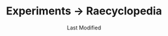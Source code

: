 ---
layout: raecyclopedia.njk
title: Experiments → Raecyclopedia
date: Last Modified
intro: For three weeks in 2017, I catalogued everything I looked up online and published it in a question-and-answer format to gain some insights into my own interests and self-teaching. This is an ongoing replication of that experiment, collecting what I've learned since January 1, 2021.
entries:
  - date: 2021-01-07
    question: Do violets only bloom once?
    answer: Violets bloom constantly, even after their blossoms have been harvested.
    sources: 
      - https://www.thespruce.com/growing-violas-1402895
    tag: gardening
  - date: 2021-01-07
    question: What ingredients are typically found in dried ghormeh sabzi herb mix?
    answer: Parsley, leek, and fenugreek are the key components of a dried ghormeh sabzi herb blend, with cilantro and/or spinach as less common additions.
    sources:
      - https://www.etsy.com/listing/849110813/sabzi-herb-mix-2-oz
      - https://www.amazon.com/gp/product/B014TSBCIC/
      - https://www.amazon.com/Eastern-Foods-Ghormeh-Sabzi-Ingredients/dp/B0887XPZ1T
      - https://www.196flavors.com/iran-ghormeh-sabzi/
    tag: cooking
  - date: 2021-01-09
    question: What is the best way to sprout pepper seeds indoors?
    answer: When starting pepper plants indoors, soak the seeds first, then place them in sanitized containers of a soil-free, prepackaged starting mix to prevent the growth of fungus.
    sources:
      - https://homeguides.sfgate.com/germinate-pepper-seeds-indoors-38209.html
      - https://growhotpeppers.com/germinating-pepper-seeds/
    tag: gardening
  - date: 2021-01-10
    question: Is there an iOS app for working with source code repositories?
    answer: "Yes: Working Copy."
    tag: coding
  - date: 2021-01-10
    question: What are some libraries or museums in the US that house Bruno Munari's work?
    answer: Bruno Munari's work can be found at the Istituto Italiano di Cultura (NYC), Museum of Modern Art (NYC), Merrill-Berman Collection (NYC), Toledo Museum of Art, and Walker Art Center (Minneapolis).
    tag: art
    sources:
      - https://walkerart.org/collections/artists/bruno-munari
      - https://static1.squarespace.com/static/5e68e6f8d34bcf00a52fd5a6/t/5e9f9f47352fc15c62d16597/1587519318587/MCB+Bruno+Munari.pdf
      - https://clmr.infoteca.it/bw5ne2/opac.aspx?web=ICNY&SRC=SBAS&lng=ENG
      - https://www.toledomuseum.org/search?search_text=munari
      - https://www.moma.org/artists/4163
  - date: 01-12-2021
    question: Where is Kosovo located?
    answer: Kosovo is in the center of the Balkans, a group of European countries east of Italy, south of Hungary, and north of Greece.
    tag: travel
    sources: 
      - https://www.kosovo-info.com/where-is-kosovo/
  - date: 01-12-2021
    question: What is ritual bread?
    answer: It is a kind of ornately-decorated bread made for festivals or religious occasions in Eastern Europe.
    tag: cooking
    sources:
      - https://en.m.wikipedia.org/wiki/Kalach_(food)
      - https://www.thewitchery.ca/product/ritual-breads/
      - http://www.omda.bg/public/engl/ethnography/ritual_bread.htm
  - date: 01-12-2021
    question: What is the English name of the order of monks who make Chartreuse liqueur?
    answer: The Carthusians.
    tag: cooking
    sources:
      - http://www.chartreux.org/
  - date: 01-12-2021
    question: Can spider plants grow in low-light conditions indoors?
    answer: Yes.
    tag: gardening
    sources:
      - https://housefur.com/10-houseplants-that-need-almost-zero-sunlight/
---